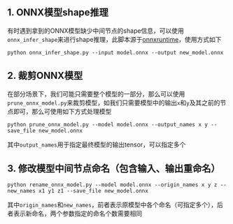 ## 1. ONNX模型shape推理

有时遇到拿到的ONNX模型缺少中间节点的shape信息，可以使用`onnx_infer_shape`来进行shape推理，此脚本源于[onnxruntime](https://github.com/microsoft/onnxruntime/blob/master/onnxruntime/python/tools/symbolic_shape_infer.py)，使用方式如下
```
python onnx_infer_shape.py --input model.onnx --output new_model.onnx
```

## 2. 裁剪ONNX模型

在部分场景下，我们可能只需要整个模型的一部分，那么可以使用`prune_onnx_model.py`来裁剪模型，如我们只需要模型中的输出`x`和`y`及其之前的节点即可，那么可使用如下方式处理模型
```
python prune_onnx_model.py --model model.onnx --output_names x y --save_file new_model.onnx
```

其中`output_names`用于指定最终模型的输出tensor，可以指定多个

## 3. 修改模型中间节点命名（包含输入、输出重命名）

```
python rename_onnx_model.py --model model.onnx --origin_names x y z --new_names x1 y1 z1 --save_file new_model.onnx
```

其中`origin_names`和`new_names`，前者表示原模型中各个命名（可指定多个），后者表示新命名，两个参数指定的命名个数需要相同

